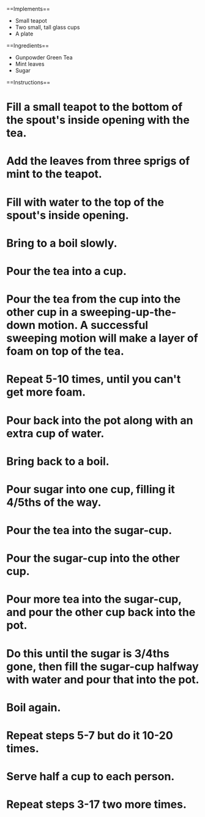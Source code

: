 ==Implements==

* Small teapot
* Two small, tall glass cups
* A plate

==Ingredients==

* Gunpowder Green Tea
* Mint leaves
* Sugar

==Instructions==

# Fill a small teapot to the bottom of the spout's inside opening with the tea.
# Add the leaves from three sprigs of mint to the teapot.
# Fill with water to the top of the spout's inside opening.
# Bring to a boil slowly.
# Pour the tea into a cup.
# Pour the tea from the cup into the other cup in a sweeping-up-the-down motion. A successful sweeping motion will make a layer of foam on top of the tea.
# Repeat 5-10 times, until you can't get more foam.
# Pour back into the pot along with an extra cup of water.
# Bring back to a boil.
# Pour sugar into one cup, filling it 4/5ths of the way.
# Pour the tea into the sugar-cup.
# Pour the sugar-cup into the other cup.
# Pour more tea into the sugar-cup, and pour the other cup back into the pot.
# Do this until the sugar is 3/4ths gone, then fill the sugar-cup halfway with water and pour that into the pot.
# Boil again.
# Repeat steps 5-7 but do it 10-20 times.
# Serve half a cup to each person.
# Repeat steps 3-17 two more times.